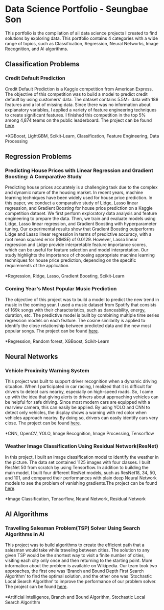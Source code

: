 # Data Science Portfolio - Seungbae Son
This portfolio is the compilation of all data science projects I created to find solutions by exploring data. This portfolio contains 4 categories with a wide range of topics, such as Classification, Regression, Neural Networks, Image Recognition, and AI algorithms.

## Classification Problems

### Credit Default Prediction
Credit Default Prediction is a Kaggle competition from American Express. The objective of this competition was to build a model to predict credit default by using customers' data. The dataset contains 5.5M+ data with 189 features and a lot of missing data. Since there was no information about explanatory variables, I applied a variety of feature engineering techniques to create significant features. I finished this competition in the top 5% among 4,874 teams on the public leaderboard. The project can be found [here](https://github.com/KevinSBSon/Credit-Default-Prediction).<br>
<br>
*XGBoost, LightGBM, Scikit-Learn, Classification, Feature Engineering, Data Processing

## Regression Problems

### Predicting House Prices with Linear Regression and Gradient Boosting: A Comparative Study
Predicting house prices accurately is a challenging task due to the complex and dynamic nature of the housing market. In recent years, machine learning techniques have been widely used for house price prediction. In this paper, we conduct a comparative study of Lidge, Lasso linear regression, and Gradient Boosting for house price prediction on a Kaggle competition dataset. We first perform exploratory data analysis and feature engineering to prepare the data. Then, we train and evaluate models using Lidge, Lasso linear regression, and Gradient Boosting with hyperparameter tuning. Our experimental results show that Gradient Boosting outperforms Lidge and Lasso linear regression in terms of predictive accuracy, with a root mean squared error (RMSE) of 0.0129. However, Lasso linear regression and Lidge provide interpretable feature importance scores, which can be useful for feature selection and model interpretation. Our study highlights the importance of choosing appropriate machine learning techniques for house price prediction, depending on the specific requirements of the application.
<br>
<br>
*Regression, Ridge, Lasso, Gradient Boosting, Scikit-Learn

### Coming Year's Most Popular Music Prediction
The objective of this project was to build a model to predict the new trend in music in the coming year. I used a music dataset from Spotify that consists of 169k songs with their characteristics, such as danceability, energy, duration, etc. The predictive model is built by combining multiple time series regression models on each feature. The cosine similarity is applied to identify the close relationship between predicted data and the new most popular songs. The project can be found [here](https://github.com/KevinSBSon/Coming-Years-Most-Popular-Music-Prediction).
<br>
<br>
*Regression, Random forest, XGBoost, Scikit-Learn

## Neural Networks

### Vehicle Proximity Warning System
This project was built to support driver recognition when a dynamic driving situation. When I participated in car racing, I realized that it is difficult for drivers to detect cars nearby, especially on high-speed roads. So, I came up with the idea that giving alerts to drivers about approaching vehicles can be helpful for safe driving. Since most modern cars are equipped with a rearview camera, this can easily be applied. By using YOLO and CNN to detect only vehicles, the display shows a warning with red color when vehicles approach nearby. By doing so, drivers can easily identify cars very close. The project can be found [here](https://github.com/KevinSBSon/Vehicle-Proximity-Warning-System).
<br>
<br>
*CNN, OpenCV, YOLO, Image Recognition, Image Processing, Tensorflow

### Weather Image Classification Using Residual Network(ResNet)
In this project, I built an image classification model to identify the weather in the picture. The data set contained 1125 images with four classes. I built ResNet 50 from scratch by using Tensorflow. In addition to building the main model, I built four different ResNet models, such as ResNet18, 34, 50, and 101, and compared their performances with plain deep Neural Network models to see the problem of vanishing gradients.The project can be found [here](https://github.com/KevinSBSon/ResNet_ImageClassification).
<br>
<br>
*Image Classification, Tensorflow, Neural Network, Residual Network

## AI Algorithms

### Travelling Salesman Problem(TSP) Solver Using Search Algorithms in AI
This project was to build algorithms to create the efficient path that a salesman would take while traveling between cities. The solution to any given TSP would be the shortest way to visit a finite number of cities, visiting each city only once and then returning to the starting point. More information about the problem is available on Wikipedia. Our team took two approaches, the first one was ‘Branch and Bound Depth First Search Algorithm’ to find the optimal solution, and the other one was ’Stochastic Local Search Algorithm’ to improve the performance of our problem solver. The project can be found [here](https://github.com/KevinSBSon/Travelling-Salesman-Problem-Solver-Using-Search-Algorithms-in-AI).
<br>
<br>
*Artificial Intelligence, Branch and Bound Algorithm, Stochastic Local Search Algorithm
